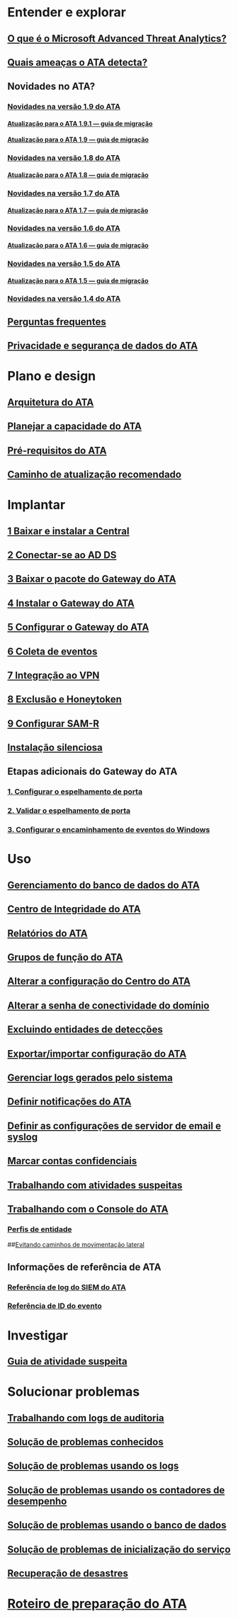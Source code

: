 # Entender e explorar
## [O que é o Microsoft Advanced Threat Analytics?](what-is-ata.md)
## [Quais ameaças o ATA detecta?](ata-threats.md)
## Novidades no ATA?
### [Novidades na versão 1.9 do ATA](whats-new-version-1.9.md)
#### [Atualização para o ATA 1.9.1 — guia de migração](ata-update-1.9.1-migration-guide.md)
#### [Atualização para o ATA 1.9 — guia de migração](ata-update-1.9-migration-guide.md)
### [Novidades na versão 1.8 do ATA](whats-new-version-1.8.md)
#### [Atualização para o ATA 1.8 — guia de migração](ata-update-1.8-migration-guide.md)
### [Novidades na versão 1.7 do ATA](whats-new-version-1.7.md)
#### [Atualização para o ATA 1.7 — guia de migração](ata-update-1.7-migration-guide.md)
### [Novidades na versão 1.6 do ATA](whats-new-version-1.6.md)
#### [Atualização para o ATA 1.6 — guia de migração](ata-update-1.6-migration-guide.md)
### [Novidades na versão 1.5 do ATA](whats-new-version-1.5.md)
#### [Atualização para o ATA 1.5 — guia de migração](ata-update-1.5-migration-guide.md)
### [Novidades na versão 1.4 do ATA](whats-new-version-1.4.md)
## [Perguntas frequentes](ata-technical-faq.md)
## [Privacidade e segurança de dados do ATA](ata-privacy-compliance.md)
# Plano e design
## [Arquitetura do ATA](ata-architecture.md)
## [Planejar a capacidade do ATA](ata-capacity-planning.md)
## [Pré-requisitos do ATA](ata-prerequisites.md)
## [Caminho de atualização recomendado](upgrade-path.md)
# Implantar
## [1 Baixar e instalar a Central](install-ata-step1.md)
## [2 Conectar-se ao AD DS](install-ata-step2.md)
## [3 Baixar o pacote do Gateway do ATA](install-ata-step3.md)
## [4 Instalar o Gateway do ATA](install-ata-step4.md)
## [5 Configurar o Gateway do ATA](install-ata-step5.md)
## [6 Coleta de eventos](install-ata-step6.md)
## [7 Integração ao VPN](vpn-integration-install-step.md)
## [8 Exclusão e Honeytoken](install-ata-step7.md)
## [9 Configurar SAM-R](install-ata-step9-samr.md)
## [Instalação silenciosa](ata-silent-installation.md)
## Etapas adicionais do Gateway do ATA
### [1. Configurar o espelhamento de porta](configure-port-mirroring.md)
### [2. Validar o espelhamento de porta](validate-port-mirroring.md)
### [3. Configurar o encaminhamento de eventos do Windows](configure-event-collection.md)
# Uso
## [Gerenciamento do banco de dados do ATA](ata-database-management.md)
## [Centro de Integridade do ATA](ata-health-center.md)
## [Relatórios do ATA](reports.md)
## [Grupos de função do ATA](ata-role-groups.md)
## [Alterar a configuração do Centro do ATA](modifying-ata-center-configuration.md)
## [Alterar a senha de conectividade do domínio](modifying-ata-config-dcpassword.md)
## [Excluindo entidades de detecções](excluding-entities-from-detections.md)
## [Exportar/importar configuração do ATA](ata-configuration-file.md)
## [Gerenciar logs gerados pelo sistema](manage-telemetry-settings.md)
## [Definir notificações do ATA](setting-ata-alerts.md)
## [Definir as configurações de servidor de email e syslog](setting-syslog-email-server-settings.md)
## [Marcar contas confidenciais](tag-sensitive-accounts.md)
## [Trabalhando com atividades suspeitas](working-with-suspicious-activities.md)
## [Trabalhando com o Console do ATA](working-with-ata-console.md)
### [Perfis de entidade](entity-profiles.md)
##[Evitando caminhos de movimentação lateral](use-case-lateral-movement-path.md)
## Informações de referência de ATA
### [Referência de log do SIEM do ATA](cef-format-sa.md)
### [Referência de ID do evento](event-id-reference.md)
# Investigar
## [Guia de atividade suspeita](suspicious-activity-guide.md)
# Solucionar problemas
## [Trabalhando com logs de auditoria](troubleshoot-audit.md)
## [Solução de problemas conhecidos](troubleshooting-ata-known-errors.md)
## [Solução de problemas usando os logs](troubleshooting-ata-using-logs.md)
## [Solução de problemas usando os contadores de desempenho](troubleshooting-ata-using-perf-counters.md)
## [Solução de problemas usando o banco de dados](troubleshooting-ata-using-ata-database.md)
## [Solução de problemas de inicialização do serviço](troubleshooting-service-startup.md)
## [Recuperação de desastres](disaster-recovery.md)
# [Roteiro de preparação do ATA](ata-resources.md)